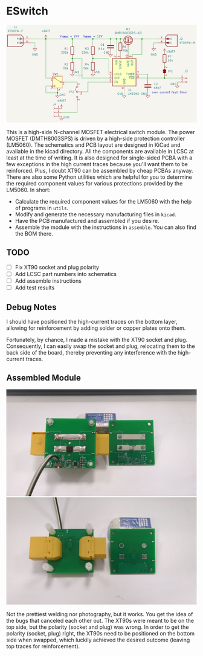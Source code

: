 # ESwitch

![Schematics](./images/sch.png)

This is a high-side N-channel MOSFET electrical switch module. The power MOSFET (DMTH8003SPS) is driven by a high-side protection controller (LM5060). The schematics and PCB layout are designed in KiCad and available in the kicad directory. All the components are available in LCSC at least at the time of writing. It is also designed for single-sided PCBA with a few exceptions in the high current traces because you'll want them to be reinforced. Plus, I doubt XT90 can be assembled by cheap PCBAs anyway. There are also some Python utilities which are helpful for you to determine the required component values for various protections provided by the LM5060. In short:

- Calculate the required component values for the LM5060 with the help of programs in `utils`.
- Modify and generate the necessary manufacturing files in `kicad`.
- Have the PCB manufactured and assembled if you desire.
- Assemble the module with the instructions in `assemble`. You can also find the BOM there.

## TODO
- [ ] Fix XT90 socket and plug polarity
- [ ] Add LCSC part numbers into schematics
- [ ] Add assemble instructions
- [ ] Add test results

## Debug Notes

I should have positioned the high-current traces on the bottom layer, allowing for reinforcement by adding solder or copper plates onto them.

Fortunately, by chance, I made a mistake with the XT90 socket and plug. Consequently, I can easily swap the socket and plug, relocating them to the back side of the board, thereby preventing any interference with the high-current traces.


## Assembled Module
![Schematics](./images/front.jpg)
![Schematics](./images/back.jpg)

Not the prettiest welding nor photography, but it works. You get the idea of the bugs that canceled each other out. The XT90s were meant to be on the top side, but the polarity (socket and plug) was wrong. In order to get the polarity (socket, plug) right, the XT90s need to be positioned on the bottom side when swapped, which luckily achieved the desired outcome (leaving top traces for reinforcement).